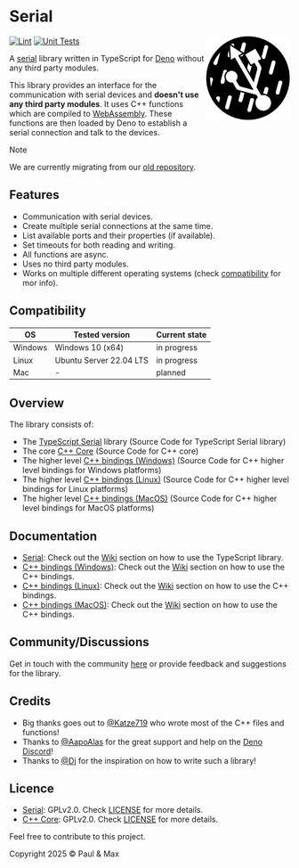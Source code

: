 # Serial

<a href="https://deno.land"><img align="right" src="https://github.com/Serial-IO/.github/blob/main/assets/profile.svg" height="150px" alt="the serial port standing in the rain"></a>

[![Lint](https://github.com/Serial-IO/serial/actions/workflows/lint.yml/badge.svg)](https://github.com/Serial-IO/serial/actions/workflows/lint.yml)
[![Unit Tests](https://github.com/Serial-IO/serial/actions/workflows/unit_tests.yml/badge.svg)](https://github.com/Serial-IO/serial/actions/workflows/unit_tests.yml)

A [serial](https://en.wikipedia.org/wiki/Serial_communication) library written in TypeScript for [Deno](https://deno.land) without any third party modules.

This library provides an interface for the communication with serial devices and **doesn't use any third party modules**. It uses C++ functions which are compiled to [WebAssembly](https://developer.mozilla.org/en-US/docs/WebAssembly). These functions are then loaded by Deno to establish a serial connection and talk to the devices.

> [!NOTE]
>
> We are currently migrating from our [old repository](https://github.com/TypeScriptPlayground/Serial).

## Features
- Communication with serial devices.
- Create multiple serial connections at the same time.
- List available ports and their properties (if available).
- Set timeouts for both reading and writing.
- All functions are async.
- Uses no third party modules.
- Works on multiple different operating systems (check [compatibility](#compatibility) for mor info).

## Compatibility
| OS      | Tested version          | Current state |
|---------|-------------------------|---------------|
| Windows | Windows 10 (x64)        | in progress   |
| Linux   | Ubuntu Server 22.04 LTS | in progress   |
| Mac     | -                       | planned       |

## Overview
The library consists of:
- The [TypeScript Serial](https://github.com/Serial-IO/serial) library (Source Code for TypeScript Serial library)
- The core [C++ Core](https://github.com/Serial-IO/cpp-core) (Source Code for C++ core)
- The higher level [C++ bindings (Windows)](https://github.com/Serial-IO/cpp-bindings-windows) (Source Code for C++ higher level bindings for Windows platforms)
- The higher level [C++ bindings (Linux)](https://github.com/Serial-IO/cpp-bindings-linux) (Source Code for C++ higher level bindings for Linux platforms)
- The higher level [C++ bindings (MacOS)](https://github.com/Serial-IO/cpp-bindings-macos) (Source Code for C++ higher level bindings for MacOS platforms)

## Documentation
- [Serial](https://github.com/Serial-IO/serial): Check out the [Wiki](https://github.com/Serial-IO/serial/wiki) section on how to use the TypeScript library.
- [C++ bindings (Windows)](https://github.com/Serial-IO/cpp-bindings-windows): Check out the [Wiki](https://github.com/Serial-IO/cpp-bindings-windows/wiki) section on how to use the C++ bindings.
- [C++ bindings (Linux)](https://github.com/Serial-IO/cpp-bindings-linux): Check out the [Wiki](https://github.com/Serial-IO/cpp-bindings-linux/wiki) section on how to use the C++ bindings.
- [C++ bindings (MacOS)](https://github.com/Serial-IO/cpp-bindings-macos): Check out the [Wiki](https://github.com/Serial-IO/cpp-bindings-macos/wiki) section on how to use the C++ bindings.

## Community/Discussions
Get in touch with the community [here](https://github.com/orgs/Serial-IO/discussions) or provide feedback and suggestions for the library.

## Credits
- Big thanks goes out to [@Katze719](https://github.com/Katze719) who wrote most of the C++ files and functions!
- Thanks to [@AapoAlas](https://github.com/aapoalas) for the great support and help on the [Deno Discord](https://discord.gg/deno)!
- Thanks to [@Dj](https://github.com/DjDeveloperr) for the inspiration on how to write such a library!

## Licence
- [Serial](https://github.com/Serial-IO/serial): GPLv2.0. Check [LICENSE](https://github.com/Serial-IO/serial/blob/main/LICENSE) for more details.
- [C++ Core](https://github.com/Serial-IO/cpp-core): GPLv2.0. Check [LICENSE](https://github.com/Serial-IO/cpp-core/blob/main/LICENSE) for more details.

Feel free to contribute to this project.

Copyright 2025 © Paul & Max
